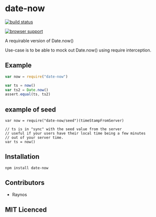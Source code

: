 # date-now

[![build status][1]][2]

[![browser support][3]][4]

A requirable version of Date.now()

Use-case is to be able to mock out Date.now() using require interception.

## Example

```js
var now = require("date-now")

var ts = now()
var ts2 = Date.now()
assert.equal(ts, ts2)
```

## example of seed

```
var now = require("date-now/seed")(timeStampFromServer)

// ts is in "sync" with the seed value from the server
// useful if your users have their local time being a few minutes
// out of your server time.
var ts = now()
```

## Installation

`npm install date-now`

## Contributors

 - Raynos

## MIT Licenced

  [1]: https://secure.travis-ci.org/Colingo/date-now.png
  [2]: http://travis-ci.org/Colingo/date-now
  [3]: http://ci.testling.com/Colingo/date-now.png
  [4]: http://ci.testling.com/Colingo/date-now
